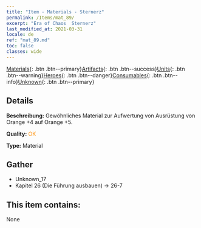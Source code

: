 ```yaml
---
title: "Item - Materials - Sternerz"
permalink: /Items/mat_89/
excerpt: "Era of Chaos  Sternerz"
last_modified_at: 2021-03-31
locale: de
ref: "mat_89.md"
toc: false
classes: wide
---
```

 [Materials](/de/Items/){: .btn .btn--primary}[Artifacts](/de/Items/Artifacts/){: .btn .btn--success}[Units](/de/Items/Units/){: .btn .btn--warning}[Heroes](/de/Items/Heroes/){: .btn .btn--danger}[Consumables](/de/Items/Consumables/){: .btn .btn--info}[Unknown](/de/Items/Unknown/){: .btn .btn--primary}

## Details
 **Beschreibung:** Gewöhnliches Material zur Aufwertung von Ausrüstung von Orange +4 auf Orange +5.

 **Quality:** <span style="color: #FF8C00">OK</span>

 **Type:** Material

## Gather

*    Unknown_17 
*    Kapitel 26 (Die Führung ausbauen) -> 26-7 

## This item contains:

  None

